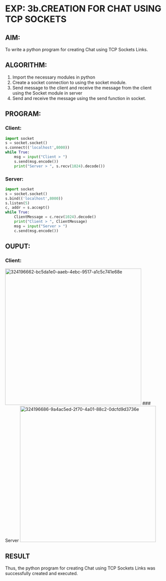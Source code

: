 # EXP: 3b.CREATION FOR CHAT USING TCP SOCKETS
## AIM:
To write a python program for creating Chat using TCP Sockets Links.
## ALGORITHM:
1. Import the necessary modules in python
2. Create a socket connection to using the socket module.
3. Send message to the client and receive the message from the client using the Socket module in
 server
4. Send and receive the message using the send function in socket.
## PROGRAM:
### Client:
```py
import socket
s = socket.socket()
s.connect(('localhost',8000))
while True:
    msg = input("Client > ")
    s.send(msg.encode())
    print("Server > ", s.recv(1024).decode())
```
### Server:
```py
import socket
s = socket.socket()
s.bind(('localhost',8000))
s.listen(5)
c, addr = s.accept()
while True:
    ClientMessage = c.recv(1024).decode()
    print("Client > ", ClientMessage)
    msg = input("Server > ")
    c.send(msg.encode())
 ```
## OUPUT:
### Client:
<img width="439" alt="324196662-bc5da1e0-aaeb-4ebc-9517-a1c5c741e68e" src="https://github.com/kanishka2305/3b_CHAT_USING_TCP_SOCKETS/assets/113497357/4f277f1f-3c23-40cb-87b7-e4a4a9897532">
### Server
<img width="438" alt="324196686-9a4ac5ed-2f70-4a01-88c2-0dcfd9d3736e" src="https://github.com/kanishka2305/3b_CHAT_USING_TCP_SOCKETS/assets/113497357/4b324aac-9d99-4526-a07b-acef0fa1e857">

## RESULT
Thus, the python program for creating Chat using TCP Sockets Links was successfully 
created and executed.
